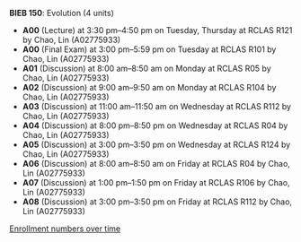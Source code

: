 **BIEB 150**: Evolution (4 units)

- **A00** (Lecture) at 3:30 pm–4:50 pm on Tuesday, Thursday at RCLAS R121 by Chao, Lin (A02775933)
- **A00** (Final Exam) at 3:00 pm–5:59 pm on Tuesday at RCLAS R101 by Chao, Lin (A02775933)
- **A01** (Discussion) at 8:00 am–8:50 am on Monday at RCLAS R05 by Chao, Lin (A02775933)
- **A02** (Discussion) at 9:00 am–9:50 am on Monday at RCLAS R104 by Chao, Lin (A02775933)
- **A03** (Discussion) at 11:00 am–11:50 am on Wednesday at RCLAS R112 by Chao, Lin (A02775933)
- **A04** (Discussion) at 8:00 pm–8:50 pm on Wednesday at RCLAS R04 by Chao, Lin (A02775933)
- **A05** (Discussion) at 3:00 pm–3:50 pm on Wednesday at RCLAS R124 by Chao, Lin (A02775933)
- **A06** (Discussion) at 8:00 am–8:50 am on Friday at RCLAS R04 by Chao, Lin (A02775933)
- **A07** (Discussion) at 1:00 pm–1:50 pm on Friday at RCLAS R106 by Chao, Lin (A02775933)
- **A08** (Discussion) at 3:00 pm–3:50 pm on Friday at RCLAS R112 by Chao, Lin (A02775933)

[Enrollment numbers over time](./BIEB150.tsv)
